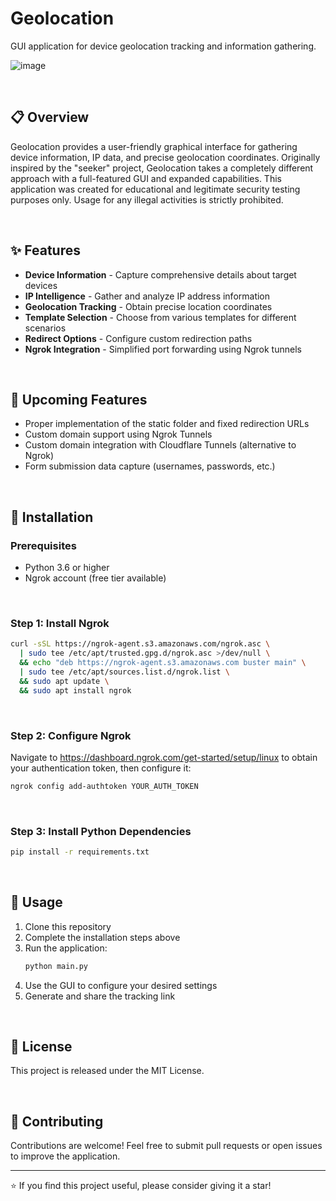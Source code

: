 # Geolocation

GUI application for device geolocation tracking and information gathering.

![image](https://github.com/user-attachments/assets/4b7ad09d-e5be-453b-abbe-5ebb77535a90)

<br>

## 📋 Overview

Geolocation provides a user-friendly graphical interface for gathering device information, IP data, and precise geolocation coordinates. Originally inspired by the "seeker" project, Geolocation takes a completely different approach with a full-featured GUI and expanded capabilities. This application was created for educational and legitimate security testing purposes only. Usage for any illegal activities is strictly prohibited.

<br>

## ✨ Features

- **Device Information** - Capture comprehensive details about target devices
- **IP Intelligence** - Gather and analyze IP address information
- **Geolocation Tracking** - Obtain precise location coordinates
- **Template Selection** - Choose from various templates for different scenarios
- **Redirect Options** - Configure custom redirection paths
- **Ngrok Integration** - Simplified port forwarding using Ngrok tunnels

<br>

## 🚀 Upcoming Features

- Proper implementation of the static folder and fixed redirection URLs
- Custom domain support using Ngrok Tunnels
- Custom domain integration with Cloudflare Tunnels (alternative to Ngrok)
- Form submission data capture (usernames, passwords, etc.)

<br>

## 🔧 Installation

### Prerequisites

- Python 3.6 or higher
- Ngrok account (free tier available)

<br>

### Step 1: Install Ngrok

```bash
curl -sSL https://ngrok-agent.s3.amazonaws.com/ngrok.asc \
  | sudo tee /etc/apt/trusted.gpg.d/ngrok.asc >/dev/null \
  && echo "deb https://ngrok-agent.s3.amazonaws.com buster main" \
  | sudo tee /etc/apt/sources.list.d/ngrok.list \
  && sudo apt update \
  && sudo apt install ngrok
```

<br>

### Step 2: Configure Ngrok

Navigate to https://dashboard.ngrok.com/get-started/setup/linux to obtain your authentication token, then configure it:

```bash
ngrok config add-authtoken YOUR_AUTH_TOKEN
```

<br>

### Step 3: Install Python Dependencies

```bash
pip install -r requirements.txt
```

<br>

## 📖 Usage

1. Clone this repository
2. Complete the installation steps above
3. Run the application:
   ```bash
   python main.py
   ```
4. Use the GUI to configure your desired settings
5. Generate and share the tracking link

<br>

## 📝 License

This project is released under the MIT License.

<br>

## 🤝 Contributing

Contributions are welcome! Feel free to submit pull requests or open issues to improve the application.

---

⭐ If you find this project useful, please consider giving it a star!
